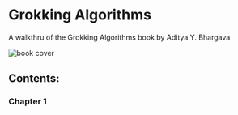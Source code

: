 # Grokking Algorithms
A walkthru of the Grokking Algorithms book by Aditya Y. Bhargava

![book cover](https://images-na.ssl-images-amazon.com/images/I/51cV560hqBL._SX396_BO1,204,203,200_.jpg)



## Contents:

### Chapter 1